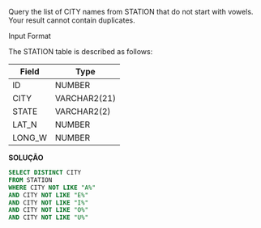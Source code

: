 Query the list of CITY names from STATION that do not start with vowels. Your result cannot contain duplicates.

Input Format

The STATION table is described as follows:

|  Field | Type |
|---|---|
| ID  | NUMBER |
| CITY | VARCHAR2(21)   |
| STATE  | VARCHAR2(2)  |
| LAT_N |  NUMBER |
| LONG_W | NUMBER |


**SOLUÇÃO**

```sql
SELECT DISTINCT CITY
FROM STATION
WHERE CITY NOT LIKE "A%"
AND CITY NOT LIKE "E%"
AND CITY NOT LIKE "I%"
AND CITY NOT LIKE "O%"
AND CITY NOT LIKE "U%"
```
